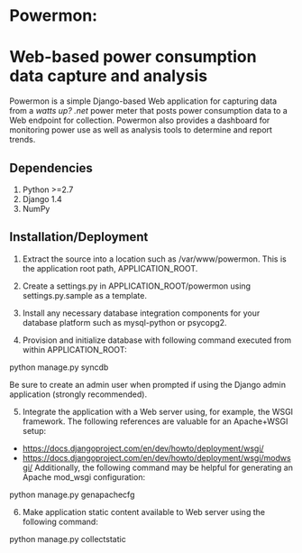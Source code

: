 # Powermon:
# Web-based power consumption data capture and analysis

Powermon is a simple Django-based Web application for capturing data from a
*watts up? .net* power meter that posts power consumption data to a Web endpoint
for collection.  Powermon also provides a dashboard for monitoring power use
as well as analysis tools to determine and report trends.

## Dependencies

1. Python >=2.7
2. Django 1.4
3. NumPy

## Installation/Deployment

1. Extract the source into a location such as /var/www/powermon. This is the
application root path, APPLICATION_ROOT.

2. Create a settings.py in APPLICATION_ROOT/powermon using settings.py.sample
as a template.

3. Install any necessary database integration components for your database
platform such as mysql-python or psycopg2.

4. Provision and initialize database with following command executed from
within APPLICATION_ROOT:

python manage.py syncdb

Be sure to create an admin user when prompted if using the Django admin
application (strongly recommended).

5. Integrate the application with a Web server using, for example, the WSGI
framework. The following references are valuable for an Apache+WSGI setup:
  * https://docs.djangoproject.com/en/dev/howto/deployment/wsgi/
  * https://docs.djangoproject.com/en/dev/howto/deployment/wsgi/modwsgi/
Additionally, the following command may be helpful for generating an Apache
mod_wsgi configuration:

python manage.py genapachecfg

6. Make application static content available to Web server using the following
command:

python manage.py collectstatic
